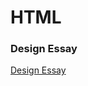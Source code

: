 HTML
====

### Design Essay

[Design Essay](https://cal-orr.github.io/Desktop/GitHub/design_essay/designessay.html)

